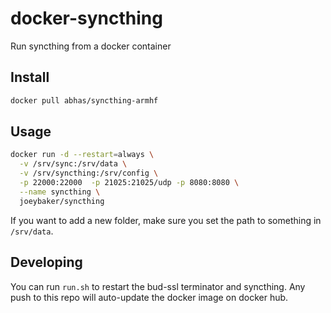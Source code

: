 # docker-syncthing

Run syncthing from a docker container

## Install
```sh
docker pull abhas/syncthing-armhf
```

## Usage

```sh
docker run -d --restart=always \
  -v /srv/sync:/srv/data \
  -v /srv/syncthing:/srv/config \
  -p 22000:22000  -p 21025:21025/udp -p 8080:8080 \
  --name syncthing \
  joeybaker/syncthing
```

If you want to add a new folder, make sure you set the path to something in `/srv/data`.

## Developing
You can run `run.sh` to restart the bud-ssl terminator and syncthing. Any push to this repo will auto-update the docker image on docker hub.
